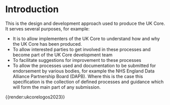 # Introduction

This is the design and development approach used to produce the UK Core. It serves several purposes, for example:
- It is to allow implementers of the UK Core to understand how and why the UK Core has been produced. 
- To allow interested parties to get involved in these processes and become part of the UK Core development team
- To facilitate suggestions for improvement to these processes 
- To allow the processes used and documentation to be submitted for endorsement by various bodies, for example the NHS England Data Alliance Partnership Board (DAPB). Where this is the case this specification is the collection of defined processes and guidance which will form the main part of any submission.


{{render:ukcorelogos2023}}